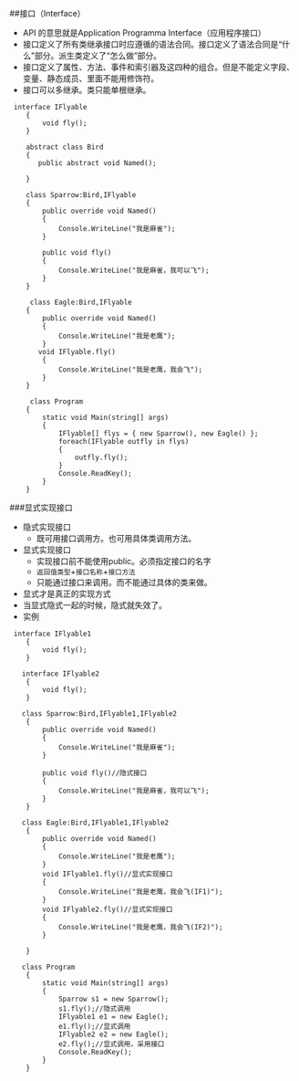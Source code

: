 ##接口（Interface）
 - API 的意思就是Application Programma Interface（应用程序接口）
 - 接口定义了所有类继承接口时应遵循的语法合同。接口定义了语法合同是“什么”部分。派生类定义了“怎么做”部分。
 - 接口定义了属性、方法、事件和索引器及这四种的组合。但是不能定义字段、变量、静态成员、里面不能用修饰符。
 - 接口可以多继承。类只能单根继承。
 
```
 interface IFlyable
    {
        void fly();
    }
    
    abstract class Bird
    {
       public abstract void Named();

    }
    
    class Sparrow:Bird,IFlyable
    {
        public override void Named()
        {
            Console.WriteLine("我是麻雀");
        }

        public void fly()
        {
            Console.WriteLine("我是麻雀，我可以飞");
        }
    }
    
     class Eagle:Bird,IFlyable
    {
        public override void Named()
        {
            Console.WriteLine("我是老鹰");
        }
       void IFlyable.fly()
        {
            Console.WriteLine("我是老鹰，我会飞");
        }
    }
    
     class Program
    {
        static void Main(string[] args)
        {
            IFlyable[] flys = { new Sparrow(), new Eagle() };
            foreach(IFlyable outfly in flys)
            {
                outfly.fly();
            }
            Console.ReadKey();
        }
    }
```


###显式实现接口
 - 隐式实现接口
   - 既可用接口调用方。也可用具体类调用方法。
 - 显式实现接口
   - 实现接口前不能使用public。必须指定接口的名字
    - `返回值类型`+`接口名称`+`接口方法`
    - 只能通过接口来调用。而不能通过具体的类来做。
 -  显式才是真正的实现方式
 -  当显式隐式一起的时候，隐式就失效了。
 - 实例
 
  

```
 interface IFlyable1
    {
        void fly();
    }
   
   interface IFlyable2
    {
        void fly();
    } 

   class Sparrow:Bird,IFlyable1,IFlyable2
    {
        public override void Named()
        {
            Console.WriteLine("我是麻雀");
        }

        public void fly()//隐式接口
        {
            Console.WriteLine("我是麻雀，我可以飞");
        }
    }  
      
   class Eagle:Bird,IFlyable1,IFlyable2
    {
        public override void Named()
        {
            Console.WriteLine("我是老鹰");
        }
        void IFlyable1.fly()//显式实现接口
        {
            Console.WriteLine("我是老鹰，我会飞(IF1)");
        }
        void IFlyable2.fly()//显式实现接口
        {
            Console.WriteLine("我是老鹰，我会飞(IF2)");
        }

    }
    
   class Program
    {
        static void Main(string[] args)
        {
            Sparrow s1 = new Sparrow();
            s1.fly();//隐式调用
            IFlyable1 e1 = new Eagle();
            e1.fly();//显式调用
            IFlyable2 e2 = new Eagle();
            e2.fly();//显式调用，采用接口
            Console.ReadKey();
        }
    }
```

